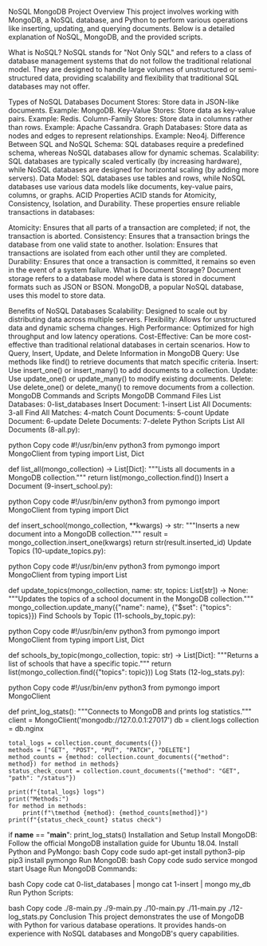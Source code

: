 NoSQL MongoDB Project
Overview
This project involves working with MongoDB, a NoSQL database, and Python to perform various operations like inserting, updating, and querying documents. Below is a detailed explanation of NoSQL, MongoDB, and the provided scripts.

What is NoSQL?
NoSQL stands for "Not Only SQL" and refers to a class of database management systems that do not follow the traditional relational model. They are designed to handle large volumes of unstructured or semi-structured data, providing scalability and flexibility that traditional SQL databases may not offer.

Types of NoSQL Databases
Document Stores: Store data in JSON-like documents. Example: MongoDB.
Key-Value Stores: Store data as key-value pairs. Example: Redis.
Column-Family Stores: Store data in columns rather than rows. Example: Apache Cassandra.
Graph Databases: Store data as nodes and edges to represent relationships. Example: Neo4j.
Difference Between SQL and NoSQL
Schema: SQL databases require a predefined schema, whereas NoSQL databases allow for dynamic schemas.
Scalability: SQL databases are typically scaled vertically (by increasing hardware), while NoSQL databases are designed for horizontal scaling (by adding more servers).
Data Model: SQL databases use tables and rows, while NoSQL databases use various data models like documents, key-value pairs, columns, or graphs.
ACID Properties
ACID stands for Atomicity, Consistency, Isolation, and Durability. These properties ensure reliable transactions in databases:

Atomicity: Ensures that all parts of a transaction are completed; if not, the transaction is aborted.
Consistency: Ensures that a transaction brings the database from one valid state to another.
Isolation: Ensures that transactions are isolated from each other until they are completed.
Durability: Ensures that once a transaction is committed, it remains so even in the event of a system failure.
What is Document Storage?
Document storage refers to a database model where data is stored in document formats such as JSON or BSON. MongoDB, a popular NoSQL database, uses this model to store data.

Benefits of NoSQL Databases
Scalability: Designed to scale out by distributing data across multiple servers.
Flexibility: Allows for unstructured data and dynamic schema changes.
High Performance: Optimized for high throughput and low latency operations.
Cost-Effective: Can be more cost-effective than traditional relational databases in certain scenarios.
How to Query, Insert, Update, and Delete Information in MongoDB
Query: Use methods like find() to retrieve documents that match specific criteria.
Insert: Use insert_one() or insert_many() to add documents to a collection.
Update: Use update_one() or update_many() to modify existing documents.
Delete: Use delete_one() or delete_many() to remove documents from a collection.
MongoDB Commands and Scripts
MongoDB Command Files
List Databases: 0-list_databases
Insert Document: 1-insert
List All Documents: 3-all
Find All Matches: 4-match
Count Documents: 5-count
Update Document: 6-update
Delete Documents: 7-delete
Python Scripts
List All Documents (8-all.py):

python
Copy code
#!/usr/bin/env python3
from pymongo import MongoClient
from typing import List, Dict

def list_all(mongo_collection) -> List[Dict]:
    """Lists all documents in a MongoDB collection."""
    return list(mongo_collection.find())
Insert a Document (9-insert_school.py):

python
Copy code
#!/usr/bin/env python3
from pymongo import MongoClient
from typing import Dict

def insert_school(mongo_collection, **kwargs) -> str:
    """Inserts a new document into a MongoDB collection."""
    result = mongo_collection.insert_one(kwargs)
    return str(result.inserted_id)
Update Topics (10-update_topics.py):

python
Copy code
#!/usr/bin/env python3
from pymongo import MongoClient
from typing import List

def update_topics(mongo_collection, name: str, topics: List[str]) -> None:
    """Updates the topics of a school document in the MongoDB collection."""
    mongo_collection.update_many({"name": name}, {"$set": {"topics": topics}})
Find Schools by Topic (11-schools_by_topic.py):

python
Copy code
#!/usr/bin/env python3
from pymongo import MongoClient
from typing import List, Dict

def schools_by_topic(mongo_collection, topic: str) -> List[Dict]:
    """Returns a list of schools that have a specific topic."""
    return list(mongo_collection.find({"topics": topic}))
Log Stats (12-log_stats.py):

python
Copy code
#!/usr/bin/env python3
from pymongo import MongoClient

def print_log_stats():
    """Connects to MongoDB and prints log statistics."""
    client = MongoClient('mongodb://127.0.0.1:27017')
    db = client.logs
    collection = db.nginx

    total_logs = collection.count_documents({})
    methods = ["GET", "POST", "PUT", "PATCH", "DELETE"]
    method_counts = {method: collection.count_documents({"method": method}) for method in methods}
    status_check_count = collection.count_documents({"method": "GET", "path": "/status"})

    print(f"{total_logs} logs")
    print("Methods:")
    for method in methods:
        print(f"\tmethod {method}: {method_counts[method]}")
    print(f"{status_check_count} status check")

if __name__ == "__main__":
    print_log_stats()
Installation and Setup
Install MongoDB: Follow the official MongoDB installation guide for Ubuntu 18.04.
Install Python and PyMongo:
bash
Copy code
sudo apt-get install python3-pip
pip3 install pymongo
Run MongoDB:
bash
Copy code
sudo service mongod start
Usage
Run MongoDB Commands:

bash
Copy code
cat 0-list_databases | mongo
cat 1-insert | mongo my_db
Run Python Scripts:

bash
Copy code
./8-main.py
./9-main.py
./10-main.py
./11-main.py
./12-log_stats.py
Conclusion
This project demonstrates the use of MongoDB with Python for various database operations. It provides hands-on experience with NoSQL databases and MongoDB's query capabilities.

